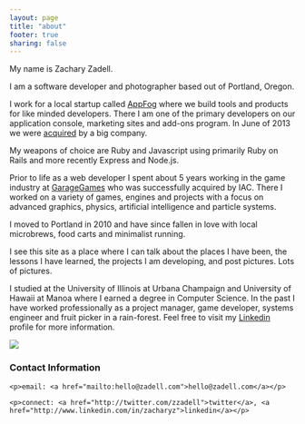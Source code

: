 ```yaml
---
layout: page
title: "about"
footer: true
sharing: false
---
```

<div class="row">
<div class="span8">
<p>My name is Zachary Zadell.</p>

<p>I am a software developer and photographer based out of Portland, Oregon. </p>

<p>I work for a local startup called <a href="http://www.appfog.com">AppFog</a> where we build tools
and products for like minded developers. There I am one of the primary developers on our application console, marketing sites and add-ons program. In June of 2013 we were <a href="http://www.infoworld.com/d/virtualization/centurylink-acquires-appfog-offer-multicloud-paas-221307">acquired</a> by a big company.</p>

<p>My weapons of choice are Ruby and Javascript using primarily Ruby on Rails and
more recently Express and Node.js.</p>

<p>Prior to life as a web developer I spent about 5 years working in the
game industry at <a href="http://en.wikipedia.org/wiki/GarageGames">GarageGames</a> who was successfully acquired by IAC. There I worked on a variety of games, engines and projects with a focus on advanced graphics, physics, artificial intelligence and particle systems.</p>

<p>I moved to Portland in 2010 and have since fallen in love with local
microbrews, food carts and minimalist running. </p>

<p>I see this site as a place where I can talk about the places I have been, the
lessons I have learned, the projects I am developing, and post pictures. Lots
of pictures.</p>

<p>I studied at the University of Illinois at Urbana Champaign and
University of Hawaii at Manoa where I earned a degree in Computer Science. In
the past I have worked professionally as a project manager, game developer,
systems engineer and fruit picker in a rain-forest. Feel free to visit my
<a href="http://www.linkedin.com/in/zacharyz">Linkedin</a> profile for more information.</p>


</div>
<div class="span4">
	<img class="about" src="https://fbcdn-sphotos-b-a.akamaihd.net/hphotos-ak-ash4/426442_10100833145556536_814953717_n.jpg">
	<h3>Contact Information</h3>

	<p>email: <a href="mailto:hello@zadell.com">hello@zadell.com</a></p>

    <p>connect: <a href="http://twitter.com/zzadell">twitter</a>, <a href="http://www.linkedin.com/in/zacharyz">linkedin</a></p>
</div>
</div>